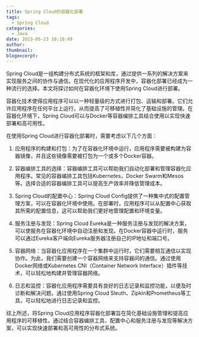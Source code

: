 ```yaml
---
title: Spring Cloud的容器化部署
tags:
  - Spring Cloud
categories:
  - Java
date: 2023-05-23 10:18:49
author:
thumbnail:
blogexcerpt:
---
```

Spring Cloud是一组构建分布式系统的框架和库，通过提供一系列的解决方案来实现服务之间的协作与通信。在现代化的应用程序开发中，容器化部署已经成为一种流行的选择。本文将探讨如何在容器化环境下使用Spring Cloud进行部署。

容器化技术使得应用程序可以以一种轻量级的方式进行打包、运输和部署。它们允许应用程序在任何平台上运行，从而提高了可移植性并简化了基础设施的管理。在容器化环境下，Spring Cloud可以与Docker等容器编排工具结合使用以实现快速部署和高可用性。

在使用Spring Cloud进行容器化部署时，需要考虑以下几个方面：

1. 应用程序的构建和打包：为了在容器化环境中运行，应用程序需要被构建为容器镜像，并且这些镜像需要被打包为一个或多个Docker容器。

2. 容器编排工具的选择：容器编排工具可以帮助我们自动化部署和管理容器化应用程序。常见的容器编排工具包括Kubernetes，Docker Swarm和Mesos等。选择合适的容器编排工具可以提高生产效率并降低管理成本。

3. Spring Cloud的配置中心：Spring Cloud Config提供了一种集中式的配置管理方案，可以在容器化环境中使用。在部署时，应用程序可以从配置中心获取其所需的配置信息，这可以帮助我们更好地管理配置和环境变量。

4. 服务注册与发现：Spring Cloud Eureka是一种服务注册与发现的解决方案，可以使服务在容器化环境中自动注册和发现。在Docker容器中运行时，服务可以通过Eureka客户端向Eureka服务器注册自己的IP地址和端口号。

5. 容器网络：当容器化应用程序在一个集群中运行时，它们需要相互通信以实现协作。为此，我们需要创建一个容器网络来支持容器间的通信。通过使用Docker网络或Kubernetes CNI（Container Network Interface）插件等技术，可以轻松地构建并管理容器网络。

6. 日志和监控：容器化应用程序需要具有良好的日志记录和监控功能，以便及时诊断和解决问题。通过使用Spring Cloud Sleuth、Zipkin和Prometheus等工具，可以轻松地进行日志记录和监控。

综上所述，将Spring Cloud应用程序容器化部署旨在简化基础设施管理和提高应用程序的可移植性。通过结合容器编排工具、配置中心和服务注册与发现等解决方案，可以实现快速部署和高可用性的分布式系统。
